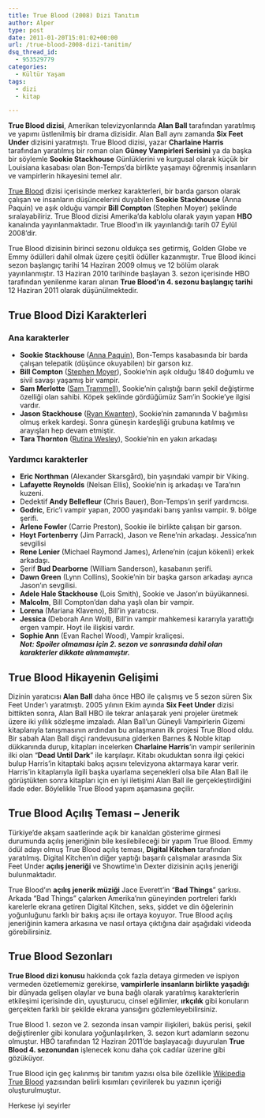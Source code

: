 ```yaml
---
title: True Blood (2008) Dizi Tanıtım
author: Alper
type: post
date: 2011-01-20T15:01:02+00:00
url: /true-blood-2008-dizi-tanitim/
dsq_thread_id:
  - 953529779
categories:
  - Kültür Yaşam
tags:
  - dizi
  - kitap

---
```

**True Blood dizisi**, Amerikan televizyonlarında **Alan Ball** tarafından yaratılmış ve yapımı üstlenilmiş bir drama dizisidir. Alan Ball aynı zamanda **Six Feet Under** dizisini yaratmıştı. True Blood dizisi, yazar **Charlaine Harris** tarafından yaratılmış bir roman olan **Güney Vampirleri Serisini** ya da başka bir söylemle **Sookie Stackhouse** Günlüklerini ve kurgusal olarak küçük bir Louisiana kasabası olan Bon-Temps&#8217;da birlikte yaşamayı öğrenmiş insanların ve vampirlerin hikayesini temel alır.

<a href="https://www.hbo.com/true-blood" target="_blank">True Blood</a> dizisi içerisinde merkez karakterleri, bir barda garson olarak çalışan ve insanların düşüncelerini duyabilen **Sookie Stackhouse** (Anna Paquin) ve aşık olduğu vampir **Bill Compton** (Stephen Moyer) şeklinde sıralayabiliriz. True Blood dizisi Amerika&#8217;da kablolu olarak yayın yapan **HBO** kanalında yayınlanmaktadır. True Blood&#8217;ın ilk yayınlandığı tarih 07 Eylül 2008&#8217;dir.

True Blood dizisinin birinci sezonu oldukça ses getirmiş, Golden Globe ve Emmy ödülleri dahil olmak üzere çeşitli ödüller kazanmıştır. True Blood ikinci sezon başlangıç tarihi 14 Haziran 2009 olmuş ve 12 bölüm olarak yayınlanmıştır. 13 Haziran 2010 tarihinde başlayan 3. sezon içerisinde HBO tarafından yenilenme kararı alınan **True Blood&#8217;ın 4. sezonu başlangıç tarihi** 12 Haziran 2011 olarak düşünülmektedir.

## True Blood Dizi Karakterleri

### Ana karakterler

* **Sookie Stackhouse** (<a href="https://www.imdb.com/name/nm0001593/" target="_blank">Anna Paquin</a>), Bon-Temps kasabasında bir barda çalışan telepatik (düşünce okuyabilen) bir garson kız.  
* **Bill Compton** (<a href="https://www.imdb.com/name/nm0610459/" target="_blank">Stephen Moyer</a>), Sookie&#8217;nin aşık olduğu 1840 doğumlu ve sivil savaşı yaşamış bir vampir.  
* **Sam Merlotte** (<a href="https://www.imdb.com/name/nm0870794/" target="_blank">Sam Trammell</a>), Sookie&#8217;nin çalıştığı barın şekil değiştirme özelliği olan sahibi. Köpek şeklinde gördüğümüz Sam&#8217;in Sookie&#8217;ye ilgisi vardır.  
* **Jason Stackhouse** (<a href="https://www.imdb.com/name/nm0477127/" target="_blank">Ryan Kwanten</a>), Sookie&#8217;nin zamanında V bağımlısı olmuş erkek kardeşi. Sonra güneşin kardeşliği grubuna katılmış ve arayışları hep devam etmiştir.  
* **Tara Thornton** (<a href="https://www.imdb.com/name/nm2179180/" target="_blank">Rutina Wesley</a>), Sookie&#8217;nin en yakın arkadaşı

### Yardımcı karakterler

* **Eric Northman** (Alexander Skarsgård), bin yaşındaki vampir bir Viking.  
* **Lafayette Reynolds** (Nelsan Ellis), Sookie&#8217;nin iş arkadaşı ve Tara&#8217;nın kuzeni.  
* Dedektif **Andy Bellefleur** (Chris Bauer), Bon-Temps&#8217;ın şerif yardımcısı.  
* **Godric**, Eric&#8217;i vampir yapan, 2000 yaşındaki barış yanlısı vampir. 9. bölge şerifi.  
* **Arlene Fowler** (Carrie Preston), Sookie ile birlikte çalışan bir garson.  
* **Hoyt Fortenberry** (Jim Parrack), Jason ve Rene&#8217;nin arkadaşı. Jessica&#8217;nın sevgilisi  
* **Rene Lenier** (Michael Raymond James), Arlene&#8217;nin (cajun kökenli) erkek arkadaşı.  
* Şerif **Bud Dearborne** (William Sanderson), kasabanın şerifi.  
* **Dawn Green** (Lynn Collins), Sookie&#8217;nin bir başka garson arkadaşı ayrıca Jason&#8217;ın sevgilisi.  
* **Adele Hale Stackhouse** (Lois Smith), Sookie ve Jason&#8217;ın büyükannesi.  
* **Malcolm**, Bill Compton&#8217;dan daha yaşlı olan bir vampir.  
* **Lorena** (Mariana Klaveno), Bill&#8217;in yaratıcısı.  
* **Jessica** (Deborah Ann Woll), Bill&#8217;in vampir mahkemesi kararıyla yarattığı ergen vampir. Hoyt ile ilişkisi vardır.  
* **Sophie Ann** (Evan Rachel Wood), Vampir kraliçesi.  
_**Not: Spoiler olmaması için 2. sezon ve sonrasında dahil olan karakterler dikkate alınmamıştır.**_ 

## True Blood Hikayenin Gelişimi

Dizinin yaratıcısı **Alan Ball** daha önce HBO ile çalışmış ve 5 sezon süren Six Feet Under&#8217;ı yaratmıştı. 2005 yılının Ekim ayında **Six Feet Under** dizisi bittikten sonra, Alan Ball HBO ile tekrar anlaşarak yeni projeler üretmek üzere iki yıllık sözleşme imzaladı. Alan Ball&#8217;un Güneyli Vampirlerin Gizemi kitaplarıyla tanışmasının ardından bu anlaşmanın ilk projesi True Blood oldu. Bir sabah Alan Ball dişçi randevusuna giderken Barnes & Noble kitap dükkanında durup, kitapları incelerken **Charlaine Harris**&#8216;in vampir serilerinin ilki olan &#8220;**Dead Until Dark**&#8221; ile karşılaşır. Kitabı okuduktan sonra ilgi çekici bulup Harris&#8217;in kitaptaki bakış açısını televizyona aktarmaya karar verir. Harris&#8217;in kitaplarıyla ilgili başka uyarlama seçenekleri olsa bile Alan Ball ile görüştükten sonra kitapları için en iyi iletişimi Alan Ball ile gerçekleştirdiğini ifade eder. Böylelikle True Blood yapım aşamasına geçilir.

## True Blood Açılış Teması &#8211; Jenerik

Türkiye&#8217;de akşam saatlerinde açık bir kanaldan gösterime girmesi durumunda açılış jeneriğinin bile kesilebileceği bir yapım True Blood. Emmy ödül adayı olmuş True Blood açılış teması, **Digital Kitchen** tarafından yaratılmış. Digital Kitchen&#8217;ın diğer yaptığı başarılı çalışmalar arasında Six Feet Under **açılış jeneriği** ve Showtime&#8217;ın Dexter dizisinin açılış jeneriği bulunmaktadır.

True Blood&#8217;ın **açılış jenerik müziği** Jace Everett&#8217;in &#8220;**Bad Things**&#8221; şarkısı. Arkada &#8220;Bad Things&#8221; çalarken Amerika&#8217;nın güneyinden portreleri farklı karelerle ekrana getiren Digital Kitchen, seks, şiddet ve din öğelerinin yoğunluğunu farklı bir bakış açısı ile ortaya koyuyor. True Blood açılış jeneriğinin kamera arkasına ve nasıl ortaya çıktığına dair aşağıdaki videoda görebilirsiniz.



## True Blood Sezonları

**True Blood dizi konusu** hakkında çok fazla detaya girmeden ve ispiyon vermeden özetlememiz gerekirse, **vampirlerle insanların birlikte yaşadığı** bir dünyada gelişen olaylar ve buna bağlı olarak yaratılmış karakterlerin etkileşimi içerisinde din, uyuşturucu, cinsel eğilimler, **ırkçılık** gibi konuların gerçekten farklı bir şekilde ekrana yansığını gözlemleyebilirsiniz.

True Blood 1. sezon ve 2. sezonda insan vampir ilişkileri, baküs perisi, şekil değiştirenler gibi konulara yoğunlaşılırken, 3. sezon kurt adamların sezonu olmuştur. HBO tarafından 12 Haziran 2011&#8217;de başlayacağı duyurulan **True Blood 4. sezonundan** işlenecek konu daha çok cadılar üzerine gibi gözüküyor.

True Blood için geç kalınmış bir tanıtım yazısı olsa bile özellikle <a href="https://en.wikipedia.org/wiki/True_Blood" target="_blank">Wikipedia True Blood</a> yazısından belirli kısımları çevirilerek bu yazının içeriği oluşturulmuştur.

Herkese iyi seyirler